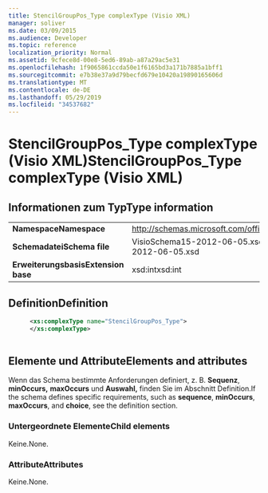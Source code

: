 ```yaml
---
title: StencilGroupPos_Type complexType (Visio XML)
manager: soliver
ms.date: 03/09/2015
ms.audience: Developer
ms.topic: reference
localization_priority: Normal
ms.assetid: 9cfece8d-00e8-5ed6-89ab-a87a29ac5e31
ms.openlocfilehash: 1f9065861ccda50e1f6165bd3a171b7885a1bff1
ms.sourcegitcommit: e7b38e37a9d79becfd679e10420a19890165606d
ms.translationtype: MT
ms.contentlocale: de-DE
ms.lasthandoff: 05/29/2019
ms.locfileid: "34537682"
---
```

# <a name="stencilgrouppos_type-complextype-visio-xml"></a><span data-ttu-id="5bac0-102">StencilGroupPos_Type complexType (Visio XML)</span><span class="sxs-lookup"><span data-stu-id="5bac0-102">StencilGroupPos_Type complexType (Visio XML)</span></span>

## <a name="type-information"></a><span data-ttu-id="5bac0-103">Informationen zum Typ</span><span class="sxs-lookup"><span data-stu-id="5bac0-103">Type information</span></span>

|||
|:-----|:-----|
|<span data-ttu-id="5bac0-104">**Namespace**</span><span class="sxs-lookup"><span data-stu-id="5bac0-104">**Namespace**</span></span> <br/> |http://schemas.microsoft.com/office/visio/2011/1/core  <br/> |
|<span data-ttu-id="5bac0-105">**Schemadatei**</span><span class="sxs-lookup"><span data-stu-id="5bac0-105">**Schema file**</span></span> <br/> |<span data-ttu-id="5bac0-106">VisioSchema15-2012-06-05.xsd</span><span class="sxs-lookup"><span data-stu-id="5bac0-106">VisioSchema15-2012-06-05.xsd</span></span>  <br/> |
|<span data-ttu-id="5bac0-107">**Erweiterungsbasis**</span><span class="sxs-lookup"><span data-stu-id="5bac0-107">**Extension base**</span></span> <br/> |<span data-ttu-id="5bac0-108">xsd:int</span><span class="sxs-lookup"><span data-stu-id="5bac0-108">xsd:int</span></span>  <br/> |
   
## <a name="definition"></a><span data-ttu-id="5bac0-109">Definition</span><span class="sxs-lookup"><span data-stu-id="5bac0-109">Definition</span></span>

```XML
      <xs:complexType name="StencilGroupPos_Type">
      </xs:complexType>
      
```

## <a name="elements-and-attributes"></a><span data-ttu-id="5bac0-110">Elemente und Attribute</span><span class="sxs-lookup"><span data-stu-id="5bac0-110">Elements and attributes</span></span>

<span data-ttu-id="5bac0-111">Wenn das Schema bestimmte Anforderungen definiert, z. B. **Sequenz**, **minOccurs,** **maxOccurs** und **Auswahl,** finden Sie im Abschnitt Definition.</span><span class="sxs-lookup"><span data-stu-id="5bac0-111">If the schema defines specific requirements, such as **sequence**, **minOccurs**, **maxOccurs**, and **choice**, see the definition section.</span></span> 
  
### <a name="child-elements"></a><span data-ttu-id="5bac0-112">Untergeordnete Elemente</span><span class="sxs-lookup"><span data-stu-id="5bac0-112">Child elements</span></span>

<span data-ttu-id="5bac0-113">Keine.</span><span class="sxs-lookup"><span data-stu-id="5bac0-113">None.</span></span>
  
### <a name="attributes"></a><span data-ttu-id="5bac0-114">Attribute</span><span class="sxs-lookup"><span data-stu-id="5bac0-114">Attributes</span></span>

<span data-ttu-id="5bac0-115">Keine.</span><span class="sxs-lookup"><span data-stu-id="5bac0-115">None.</span></span>
  

